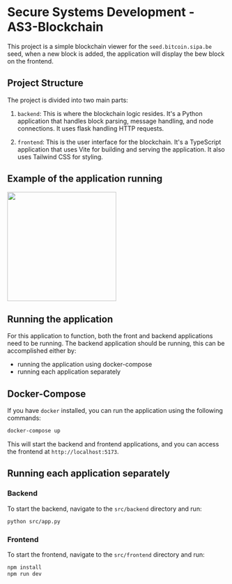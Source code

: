 # Secure Systems Development - AS3-Blockchain

This project is a simple blockchain viewer for the `seed.bitcoin.sipa.be` seed, when a new block is added, the application will display the bew block on the frontend.


## Project Structure

The project is divided into two main parts:

1. `backend`: This is where the blockchain logic resides. It's a Python application that handles block parsing, message handling, and node connections. It uses flask handling HTTP requests.

2. `frontend`: This is the user interface for the blockchain. It's a TypeScript application that uses Vite for building and serving the application. It also uses Tailwind CSS for styling.

## Example of the application running

<img src="https://media.giphy.com/media/v1.Y2lkPTc5MGI3NjExaHZqcWJobTV4ZmIwNncxemUyYmZ4MTUzOTFzZmFkOXRubDd4OXByNCZlcD12MV9pbnRlcm5hbF9naWZfYnlfaWQmY3Q9Zw/nuEgC4PQAG3ueHDtkb/giphy.gif" width="250" height="250"/>

## Running the application

For this application to function, both the front and backend applications need to be running. The backend application should be running, this can be accomplished either by:

* running the application using docker-compose
* running each application separately

## Docker-Compose
If you have `docker` installed, you can run the application using the following commands:

```sh
docker-compose up
```

This will start the backend and frontend applications, and you can access the frontend at `http://localhost:5173`.

## Running each application separately

### Backend

To start the backend, navigate to the `src/backend` directory and run:

```sh
python src/app.py
```

### Frontend

To start the frontend, navigate to the `src/frontend` directory and run:

```sh
npm install
npm run dev
```
